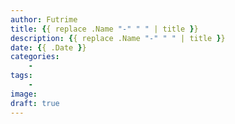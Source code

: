 ```yaml
---
author: Futrime
title: {{ replace .Name "-" " " | title }}
description: {{ replace .Name "-" " " | title }}
date: {{ .Date }}
categories:
    -
tags:
    -
image:
draft: true
---
```

